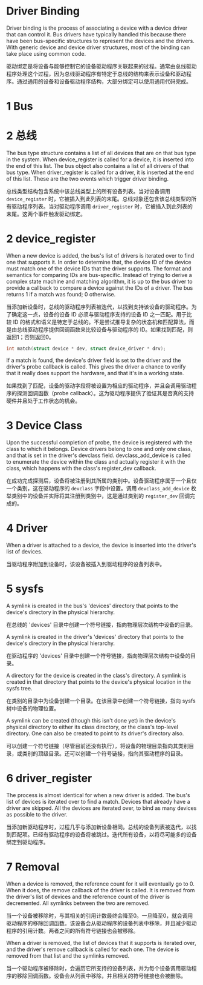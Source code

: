 Driver Binding
============

Driver binding is the process of associating a device with a device driver that can control it. Bus drivers have typically handled this because there have been bus-specific structures to represent the devices and the drivers. With generic device and device driver structures, most of the binding can take place using common code.

驱动绑定是将设备与能够控制它的设备驱动程序关联起来的过程。通常由总线驱动程序处理这个过程，因为总线驱动程序有特定于总线的结构来表示设备和驱动程序。通过通用的设备和设备驱动程序结构，大部分绑定可以使用通用代码完成。

# 1 Bus
# 2 总线

The bus type structure contains a list of all devices that are on that bus type in the system. When device_register is called for a device, it is inserted into the end of this list. The bus object also contains a list of all drivers of that bus type. When driver_register is called for a driver, it is inserted at the end of this list. These are the two events which trigger driver binding.

总线类型结构包含系统中该总线类型上的所有设备列表。当对设备调用 `device_register` 时，它被插入到此列表的末尾。总线对象还包含该总线类型的所有驱动程序列表。当对驱动程序调用 `driver_register` 时，它被插入到此列表的末尾。这两个事件触发驱动绑定。

# 2 device_register

When a new device is added, the bus's list of drivers is iterated over to find one that supports it. In order to determine that, the device ID of the device must match one of the device IDs that the driver supports. The format and semantics for comparing IDs are bus-specific. Instead of trying to derive a complex state machine and matching algorithm, it is up to the bus driver to provide a callback to compare a device against the IDs of a driver. The bus returns 1 if a match was found; 0 otherwise.

当添加新设备时，总线的驱动程序列表被迭代，以找到支持该设备的驱动程序。为了确定这一点，设备的设备 ID 必须与驱动程序支持的设备 ID 之一匹配。用于比较 ID 的格式和语义是特定于总线的。不是尝试推导复杂的状态机和匹配算法，而是由总线驱动程序提供回调函数来比较设备与驱动程序的 ID。如果找到匹配，则返回1；否则返回0。

```c
int match(struct device * dev, struct device_driver * drv);
```

If a match is found, the device's driver field is set to the driver and the driver's probe callback is called. This gives the driver a chance to verify that it really does support the hardware, and that it's in a working state.

如果找到了匹配，设备的驱动字段将被设置为相应的驱动程序，并且会调用驱动程序的探测回调函数（probe callback）。这为驱动程序提供了验证其是否真的支持硬件并且处于工作状态的机会。

# 3 Device Class

Upon the successful completion of probe, the device is registered with the class to which it belongs. Device drivers belong to one and only one class, and that is set in the driver's devclass field. devclass_add_device is called to enumerate the device within the class and actually register it with the class, which happens with the class's register_dev callback.

在成功完成探测后，设备将被注册到其所属的类别中。设备驱动程序属于一个且仅一个类别，这在驱动程序的 `devclass` 字段中设置。调用 `devclass_add_device` 枚举类别中的设备并实际将其注册到类别中，这是通过类别的 `register_dev` 回调完成的。

# 4 Driver

When a driver is attached to a device, the device is inserted into the driver's list of devices.

当驱动程序附加到设备时，该设备被插入到驱动程序的设备列表中。

# 5 sysfs

A symlink is created in the bus's 'devices' directory that points to the device's directory in the physical hierarchy.

在总线的 'devices' 目录中创建一个符号链接，指向物理层次结构中设备的目录。

A symlink is created in the driver's 'devices' directory that points to the device's directory in the physical hierarchy.

在驱动程序的 'devices' 目录中创建一个符号链接，指向物理层次结构中设备的目录。

A directory for the device is created in the class's directory. A symlink is created in that directory that points to the device's physical location in the sysfs tree.

在类别的目录中为设备创建一个目录。在该目录中创建一个符号链接，指向 sysfs 树中设备的物理位置。

A symlink can be created (though this isn't done yet) in the device's physical directory to either its class directory, or the class's top-level directory. One can also be created to point to its driver's directory also.

可以创建一个符号链接（尽管目前还没有执行），将设备的物理目录指向其类别目录，或类别的顶级目录。还可以创建一个符号链接，指向其驱动程序的目录。

# 6 driver_register

The process is almost identical for when a new driver is added. The bus's list of devices is iterated over to find a match. Devices that already have a driver are skipped. All the devices are iterated over, to bind as many devices as possible to the driver.

当添加新驱动程序时，过程几乎与添加新设备相同。总线的设备列表被迭代，以找到匹配项。已经有驱动程序的设备将被跳过。迭代所有设备，以将尽可能多的设备绑定到驱动程序。

# 7 Removal

When a device is removed, the reference count for it will eventually go to 0. When it does, the remove callback of the driver is called. It is removed from the driver's list of devices and the reference count of the driver is decremented. All symlinks between the two are removed.

当一个设备被移除时，与其相关的引用计数最终会降至0。一旦降至0，就会调用驱动程序的移除回调函数。该设备会从驱动程序的设备列表中移除，并且减少驱动程序的引用计数。两者之间的所有符号链接也会被移除。

When a driver is removed, the list of devices that it supports is iterated over, and the driver's remove callback is called for each one. The device is removed from that list and the symlinks removed.

当一个驱动程序被移除时，会遍历它所支持的设备列表，并为每个设备调用驱动程序的移除回调函数。设备会从列表中移除，并且相关的符号链接也会被删除。
